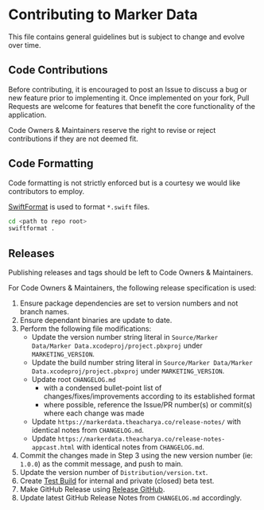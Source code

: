 # Contributing to Marker Data

This file contains general guidelines but is subject to change and evolve over time.

## Code Contributions

Before contributing, it is encouraged to post an Issue to discuss a bug or new feature prior to implementing it. Once implemented on your fork, Pull Requests are welcome for features that benefit the core functionality of the application.

Code Owners & Maintainers reserve the right to revise or reject contributions if they are not deemed fit.

## Code Formatting

Code formatting is not strictly enforced but is a courtesy we would like contributors to employ.

[SwiftFormat](https://github.com/nicklockwood/SwiftFormat) is used to format `*.swift` files.

```bash
cd <path to repo root>
swiftformat .
```

## Releases

Publishing releases and tags should be left to Code Owners & Maintainers.

For Code Owners & Maintainers, the following release specification is used:

1. Ensure package dependencies are set to version numbers and not branch names.
2. Ensure dependant binaries are update to date.
3. Perform the following file modifications:
   - Update the version number string literal in `Source/Marker Data/Marker Data.xcodeproj/project.pbxproj` under `MARKETING_VERSION`.
   - Update the build number string literal in `Source/Marker Data/Marker Data.xcodeproj/project.pbxproj` under `MARKETING_VERSION`.
   - Update root `CHANGELOG.md`
     - with a condensed bullet-point list of changes/fixes/improvements according to its established format
     - where possible, reference the Issue/PR number(s) or commit(s) where each change was made
   - Update `https://markerdata.theacharya.co/release-notes/` with identical notes from `CHANGELOG.md`.
   - Update `https://markerdata.theacharya.co/release-notes-appcast.html` with identical notes from `CHANGELOG.md`.
4. Commit the changes made in Step 3 using the new version number (ie: `1.0.0`) as the commit message, and push to main.
5. Update the version number of `Distribution/version.txt`.
6. Create [Test Build](https://github.com/TheAcharya/MarkerData/actions/workflows/test_build.yml) for internal and private (closed) beta test.
7. Make GitHub Release using [Release GitHub](https://github.com/TheAcharya/MarkerData/actions/workflows/release_github_sparkle.yml).
8. Update latest GitHub Release Notes from `CHANGELOG.md` accordingly.
